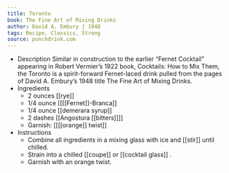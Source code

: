 ```yaml
---
title: Toronto
book: The Fine Art of Mixing Drinks
author: David A. Embury | 1948
tags: Recipe, Classics, Strong
source: punchdrink.com
---
```


- Description
  Similar in construction to the earlier “Fernet Cocktail” appearing in Robert Vermier’s 1922 book, Cocktails: How to Mix Them, the Toronto is a spirit-forward Fernet-laced drink pulled from the pages of David A. Embury’s 1948 title The Fine Art of Mixing Drinks.
- Ingredients
  * 2 ounces [[rye]]
  * 1/4 ounce [[[[Fernet]]-Branca]]
  * 1/4 ounce [[demerara syrup]]
  * 2 dashes [[Angostura [[bitters]]]] 
  * Garnish: [[[[orange]] twist]]
- Instructions
  * Combine all ingredients in a mixing glass with ice and [[stir]] until chilled.
  * Strain into a chilled [[coupe]] or [[cocktail glass]] .
  * Garnish with an orange twist.